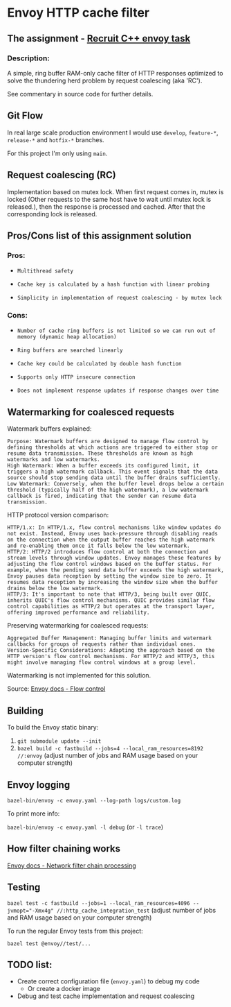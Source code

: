 # Envoy HTTP cache filter

## The assignment - [Recruit C++ envoy task](https://docs.google.com/document/d/1ivIVC0zlOY5AMpe9Wyc2ox5hHkAsh2HPW8hX8-UzXzs/edit)

### Description:

A simple, ring buffer RAM-only cache filter of HTTP responses optimized to solve the thundering herd problem by request coalescing (aka 'RC').

See commentary in source code for further details.

## Git Flow

In real large scale production environment I would use `develop`, `feature-*`, `release-*` and `hotfix-*` branches.

For this project I'm only using `main`.

## Request coalescing (RC)

Implementation based on mutex lock. When first request comes in, mutex is locked (Other requests to the same host have to wait until mutex lock is released.), then the response is processed and cached. After that the corresponding lock is released.

## Pros/Cons list of this assignment solution

### Pros:
-     Multithread safety
-     Cache key is calculated by a hash function with linear probing
-     Simplicity in implementation of request coalescing - by mutex lock
### Cons:
-     Number of cache ring buffers is not limited so we can run out of memory (dynamic heap allocation)
-     Ring buffers are searched linearly
-     Cache key could be calculated by double hash function
-     Supports only HTTP insecure connection
-     Does not implement response updates if response changes over time

## Watermarking for coalesced requests

Watermark buffers explained:

    Purpose: Watermark buffers are designed to manage flow control by defining thresholds at which actions are triggered to either stop or resume data transmission. These thresholds are known as high watermarks and low watermarks.
    High Watermark: When a buffer exceeds its configured limit, it triggers a high watermark callback. This event signals that the data source should stop sending data until the buffer drains sufficiently.
    Low Watermark: Conversely, when the buffer level drops below a certain threshold (typically half of the high watermark), a low watermark callback is fired, indicating that the sender can resume data transmission.

HTTP protocol version comparison:

    HTTP/1.x: In HTTP/1.x, flow control mechanisms like window updates do not exist. Instead, Envoy uses back-pressure through disabling reads on the connection when the output buffer reaches the high watermark and re-enabling them once it falls below the low watermark.
    HTTP/2: HTTP/2 introduces flow control at both the connection and stream levels through window updates. Envoy manages these features by adjusting the flow control windows based on the buffer status. For example, when the pending send data buffer exceeds the high watermark, Envoy pauses data reception by setting the window size to zero. It resumes data reception by increasing the window size when the buffer drains below the low watermark.
    HTTP/3: It's important to note that HTTP/3, being built over QUIC, inherits QUIC's flow control mechanisms. QUIC provides similar flow control capabilities as HTTP/2 but operates at the transport layer, offering improved performance and reliability.

Preserving watermarking for coalesced requests:

    Aggregated Buffer Management: Managing buffer limits and watermark callbacks for groups of requests rather than individual ones.
    Version-Specific Considerations: Adapting the approach based on the HTTP version's flow control mechanisms. For HTTP/2 and HTTP/3, this might involve managing flow control windows at a group level.

Watermarking is not implemented for this solution.

Source:
[Envoy docs - Flow control](https://github.com/envoyproxy/envoy/blob/main/source/docs/flow_control.md)

## Building

To build the Envoy static binary:

1. `git submodule update --init`
2. `bazel build -c fastbuild --jobs=4 --local_ram_resources=8192 //:envoy` (adjust number of jobs and RAM usage based on your computer strength)

## Envoy logging

`bazel-bin/envoy -c envoy.yaml --log-path logs/custom.log`

To print more info:

`bazel-bin/envoy -c envoy.yaml -l debug` (or `-l trace`)

## How filter chaining works

[Envoy docs - Network filter chain processing](https://www.envoyproxy.io/docs/envoy/v1.31.0/intro/life_of_a_request#network-filter-chain-processing)

## Testing

`bazel test -c fastbuild --jobs=1 --local_ram_resources=4096 --jvmopt="-Xmx4g" //:http_cache_integration_test` (adjust number of jobs and RAM usage based on your computer strength)

To run the regular Envoy tests from this project:

`bazel test @envoy//test/...`

## TODO list:

- Create correct configuration file (`envoy.yaml`) to debug my code
  - Or create a docker image
- Debug and test cache implementation and request coalescing
